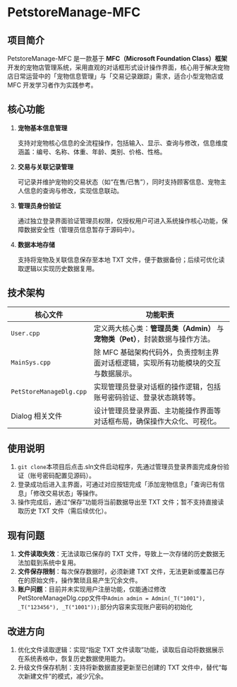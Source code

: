 # PetstoreManage-MFC

## 项目简介

PetstoreManage-MFC 是一款基于 **MFC（Microsoft Foundation Class）框架** 开发的宠物店管理系统，采用直观的对话框形式设计操作界面，核心用于解决宠物店日常运营中的「宠物信息管理」与「交易记录跟踪」需求，适合小型宠物店或 MFC 开发学习者作为实践参考。


## 核心功能

1. **宠物基本信息管理**
   
   支持对宠物核心信息的全流程操作，包括输入、显示、查询与修改，信息维度涵盖：编号、名称、体重、年龄、类别、价格、性格。
3. **交易与关联记录管理**
   
   可记录并维护宠物的交易状态（如“在售/已售”），同时支持顾客信息、宠物主人信息的查询与修改，实现信息联动。
5. **管理员身份验证**
   
   通过独立登录界面验证管理员权限，仅授权用户可进入系统操作核心功能，保障数据安全性（管理员信息暂存于源码中）。
7. **数据本地存储**
   
   支持将宠物及关联信息保存至本地 TXT 文件，便于数据备份；后续可优化读取逻辑以实现历史数据复用。


## 技术架构

| 核心文件               | 功能职责                                                                 |
|------------------------|--------------------------------------------------------------------------|
| `User.cpp`             | 定义两大核心类：**管理员类（Admin）** 与 **宠物类（Pet）**，封装数据与操作方法。 |
| `MainSys.cpp`          | 除 MFC 基础架构代码外，负责控制主界面对话框逻辑，实现所有功能模块的交互与数据展示。 |
| `PetStoreManageDlg.cpp`| 实现管理员登录对话框的操作逻辑，包括账号密码验证、登录状态跳转等。           |
| Dialog 相关文件        | 设计管理员登录界面、主功能操作界面等对话框布局，确保操作大众化、可视化。     |


## 使用说明

1. `git clone`本项目后点击.sln文件启动程序，先通过管理员登录界面完成身份验证（账号密码配置见源码）。
2. 登录成功后进入主界面，可通过对应按钮完成「添加宠物信息」「查询已有信息」「修改交易状态」等操作。
3. 操作完成后，通过“保存”功能将当前数据导出至 TXT 文件；暂不支持直接读取历史 TXT 文件（需后续优化）。


## 现有问题

1. **文件读取失效**：无法读取已保存的 TXT 文件，导致上一次存储的历史数据无法加载到系统中复用。
2. **文件保存限制**：每次保存数据时，必须新建 TXT 文件，无法更新或覆盖已存在的原始文件，操作繁琐且易产生冗余文件。
3. **账户问题**：目前并未实现用户注册功能，仅能通过修改PetStoreManageDlg.cpp文件中`Admin admin = Admin(_T("1001"), _T("123456"), _T("1001"));`部分内容来实现账户密码的初始化


## 改进方向

1. 优化文件读取逻辑：实现“指定 TXT 文件读取”功能，读取后自动将数据展示在系统表格中，恢复历史数据使用能力。
2. 升级文件保存机制：支持将新数据直接更新至已创建的 TXT 文件中，替代“每次新建文件”的模式，减少冗余。
